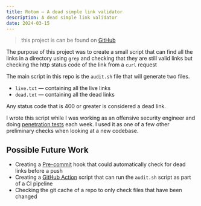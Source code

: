 ```yaml
---
title: Rotom — A dead simple link validator
description: A dead simple link validator
date: 2024-03-15
---
```


> this project is can be found on [GitHub](https://github.com/VVoruganti/rotom)

The purpose of this project was to create a small script that can find all
the links in a directory using `grep` and checking that they are still valid
links but checking the http status code of the link from a `curl` request

The main script in this repo is the `audit.sh` file that will generate two
files. 

- `live.txt` — containing all the live links
- `dead.txt` — containing all the dead links

Any status code that is 400 or greater is considered a dead link.

I wrote this script while I was working as an offensive security engineer and
doing [penetration tests](https://en.wikipedia.org/wiki/Penetration_test) each
week. I used it as one of a few other preliminary checks when looking at a new
codebase. 

## Possible Future Work

* Creating a [Pre-commit](https://pre-commit.com/) hook that could automatically check for dead links
  before a push
* Creating a [GitHub Action](https://docs.github.com/en/actions/creating-actions) script that can run the `audit.sh` script as part
  of a CI pipeline
* Checking the git cache of a repo to only check files that have been changed 

